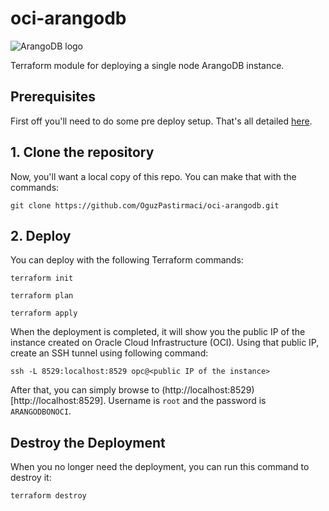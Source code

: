 # oci-arangodb

![](https://www.arangodb.com/wp-content/uploads/2016/05/ArangoDB_logo_@3.png "ArangoDB logo")

Terraform module for deploying a single node ArangoDB instance.
  
## Prerequisites
First off you'll need to do some pre deploy setup.  That's all detailed [here](https://github.com/cloud-partners/oci-prerequisites).

## 1. Clone the repository
Now, you'll want a local copy of this repo. You can make that with the commands:

`git clone https://github.com/OguzPastirmaci/oci-arangodb.git`

## 2. Deploy
You can deploy with the following Terraform commands:

`terraform init`

`terraform plan`

`terraform apply`

When the deployment is completed, it will show you the public IP of the instance created on Oracle Cloud Infrastructure (OCI). Using that public IP, create an SSH tunnel using following command:

`ssh -L 8529:localhost:8529 opc@<public IP of the instance>`

After that, you can simply browse to (http://localhost:8529)[http://localhost:8529]. Username is `root` and the password is `ARANGODBONOCI`.

## Destroy the Deployment
When you no longer need the deployment, you can run this command to destroy it:

    terraform destroy

